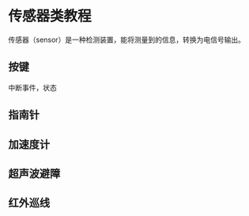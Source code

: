 # 传感器类教程

传感器（sensor）是一种检测装置，能将测量到的信息，转换为电信号输出。

## 按键

中断事件，状态

## 指南针

## 加速度计

## 超声波避障

## 红外巡线
